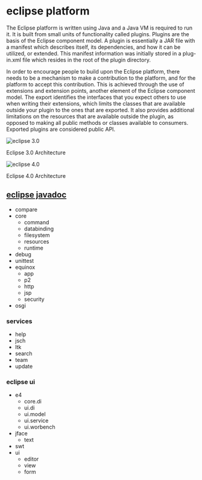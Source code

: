 # eclipse platform
The Eclipse platform is written using Java and a Java VM is required to run it. It is built from small units of functionality called plugins. 
Plugins are the basis of the Eclipse component model. A plugin is essentially a JAR file with a manifest which describes itself, 
its dependencies, and how it can be utilized, or extended. This manifest information was initially stored in a plug-in.xml file which 
resides in the root of the plugin directory. 

In order to encourage people to build upon the Eclipse platform, there needs to be a mechanism to make a contribution to the platform, and 
for the platform to accept this contribution. This is achieved through the use of extensions and extension points, another element of the 
Eclipse component model. The export identifies the interfaces that you expect others to use when writing their extensions, which limits 
the classes that are available outside your plugin to the ones that are exported. It also provides additional limitations on the resources 
that are available outside the plugin, as opposed to making all public methods or classes available to consumers. 
Exported plugins are considered public API.

![eclipse 3.0](https://www.aosabook.org/images/eclipse/rcp.png)

Eclipse 3.0 Architecture


![eclipse 4.0](https://wiki.eclipse.org/images/thumb/8/80/Eclipse_4_Architecture.png/640px-Eclipse_4_Architecture.png)

Eclipse 4.0 Architecture

## [eclipse javadoc](https://javadoc.scijava.org/Eclipse/index.html)
- compare
- core
    - command
    - databinding
    - filesystem
    - resources
    - runtime
- debug
- unittest
- equinox
    - app
    - p2
    - http
    - jsp
    - security
- osgi

### services
- help
- jsch
- ltk
- search
- team
- update

### eclipse ui 
- e4
    - core.di
    - ui.di
    - ui.model
    - ui.service
    - ui.worbench
- jface
    - text
- swt
- ui
    - editor
    - view
    - form
